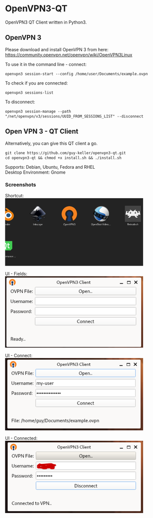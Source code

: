 OpenVPN3-QT 
============
OpenVPN3 QT Client written in Python3.

## OpenVPN 3
Please download and install OpenVPN 3 from here:  
https://community.openvpn.net/openvpn/wiki/OpenVPN3Linux

To use it in the command line - connect:
```shell
openvpn3 session-start --config /home/user/Documents/example.ovpn
```

To check if you are connected:
```shell
openvpn3 sessions-list
```

To disconnect:
```shell
openvpn3 session-manage --path "/net/openvpn/v3/sessions/UUID_FROM_SESSIONS_LIST" --disconnect
```
## Open VPN 3 - QT Client

Alternatively, you can give this QT client a go.

```shell
git clone https://github.com/guy-keller/openvpn3-qt.git
cd openvpn3-qt && chmod +x install.sh && ./install.sh
```

Supports: Debian, Ubuntu, Fedora and RHEL  
Desktop Environment: Gnome

### Screenshots

Shortcut:    
<img src="other/assets/shortcut.png" width="450" heigth="200">

UI - Fields:  
<img src="other/assets/ui-1.png" width="450" heigth="200">

UI - Connect:  
<img src="other/assets/ui-2.png" width="450" heigth="200">

UI - Connected:  
<img src="other/assets/ui-3.png" width="450" heigth="200">
